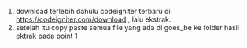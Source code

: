 1. download terlebih dahulu codeigniter terbaru di https://codeigniter.com/download , lalu ekstrak.
2. setelah itu copy paste semua file yang ada di goes_be ke folder hasil ektrak pada point 1
